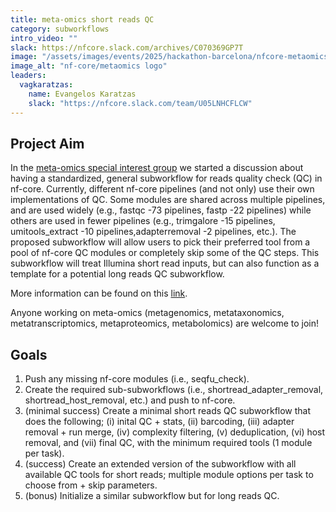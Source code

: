 ```yaml
---
title: meta-omics short reads QC
category: subworkflows
intro_video: ""
slack: https://nfcore.slack.com/archives/C070369GP7T
image: "/assets/images/events/2025/hackathon-barcelona/nfcore-metaomics_logo.png"
image_alt: "nf-core/metaomics logo"
leaders:
  vagkaratzas:
    name: Evangelos Karatzas
    slack: "https://nfcore.slack.com/team/U05LNHCFLCW"
---
```


## Project Aim

In the [meta-omics special interest group](https://nf-co.re/special-interest-groups/meta-omics) we started a discussion about having a standardized, general subworkflow for reads quality check (QC) in nf-core. Currently, different nf-core pipelines (and not only) use their own implementations of QC. Some modules are shared across multiple pipelines, and are used widely (e.g., fastqc -73 pipelines, fastp -22 pipelines) while others are used in fewer pipelines (e.g., trimgalore -15 pipelines, umitools_extract -10 pipelines,adapterremoval -2 pipelines, etc.). The proposed subworkflow will allow users to pick their preferred tool from a pool of nf-core QC modules or completely skip some of the QC steps. This subworkflow will treat Illumina short read inputs, but can also function as a template for a potential long reads QC subworkflow.

More information can be found on this [link](https://hackmd.io/@nf-core/S1NVXogilg).

Anyone working on meta-omics (metagenomics, metataxonomics, metatranscriptomics, metaproteomics, metabolomics) are welcome to join!

## Goals

1. Push any missing nf-core modules (i.e., seqfu_check).
2. Create the required sub-subworkflows (i.e., shortread_adapter_removal, shortread_host_removal, etc.) and push to nf-core.
3. (minimal success) Create a minimal short reads QC subworkflow that does the following; (i) inital QC + stats, (ii) barcoding, (iii) adapter removal + run merge, (iv) complexity filtering, (v) deduplication, (vi) host removal, and (vii) final QC, with the minimum required tools (1 module per task).
4. (success) Create an extended version of the subworkflow with all available QC tools for short reads; multiple module options per task to choose from + skip parameters.
5. (bonus) Initialize a similar subworkflow but for long reads QC.

